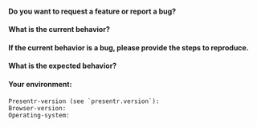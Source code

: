 <!-- Before creating an issue please make sure you are using the latest version of presentr -->

#### Do you want to request a **feature** or report a **bug**? 

#### What is the current behavior?

#### If the current behavior is a bug, please provide the steps to reproduce.

#### What is the expected behavior?

#### Your environment:
```
Presentr-version (see `presentr.version`):
Browser-version:  
Operating-system:  
```